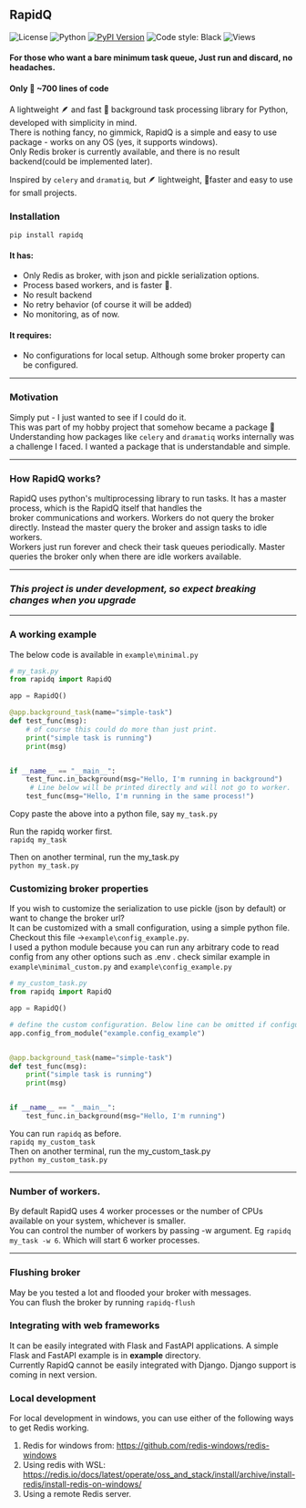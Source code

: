 ## RapidQ
![License](https://img.shields.io/badge/license-BSD3-blue.svg)
![Python](https://img.shields.io/badge/Python-3.10_%7c_3.11_%7c_3.12_%7c_3.13-blue)
[![PyPI Version](https://img.shields.io/pypi/v/RapidQ?style=flat-square?cacheSeconds=3600)](https://pypi.org/project/RapidQ/)
![Code style: Black](https://img.shields.io/badge/code%20style-black-000000.svg)
![Views](https://komarev.com/ghpvc/?username=rapidq&label=Repo+Views)
<!-- [![Download Stats](https://img.shields.io/pypi/dm/rapidq)](https://pypistats.org/packages/rapidq) -->
#### For those who want a bare minimum task queue, Just run and discard, no headaches.
#### Only &#x1F90F; ~700 lines of code
A lightweight &#x1FAB6; and fast &#x1F680; background task processing library for Python, developed with simplicity in mind.<br>
There is nothing fancy, no gimmick, RapidQ is a simple and easy to use package - works on any OS (yes, it supports windows).<br>
Only Redis broker is currently available, and there is no result backend(could be implemented later).<br>

Inspired by `celery` and `dramatiq`, but &#x1FAB6; lightweight, &#x1F680;faster and easy to use for small projects.<br>

### Installation
```
pip install rapidq
```

#### It has: <br>
   - Only Redis as broker, with json and pickle serialization options.
   - Process based workers, and is faster &#x1F680;.
   - No result backend
   - No retry behavior (of course it will be added)
   - No monitoring, as of now.

#### It requires: <br>
   - No configurations for local setup. Although some broker property can be configured.

----------
### Motivation
Simply put - I just wanted to see if I could do it.  <br>
This was part of my hobby project that somehow became a package &#x1F917;<br>
Understanding how packages like `celery` and `dramatiq` works internally was a challenge I faced. I wanted a package that is understandable and simple.<br>

----------
### How RapidQ works?
RapidQ uses python's multiprocessing library to run tasks. It has a master process, which is the RapidQ itself that handles the <br>
broker communications and workers. Workers do not query the broker directly. Instead the master query the broker and assign tasks to idle workers.<br>
Workers just run forever and check their task queues periodically. Master queries the broker only when there are idle workers available.

----------
### _This project is under development, so expect breaking changes when you upgrade_

----------
### A working example

The below code is available in `example\minimal.py`
```python
# my_task.py
from rapidq import RapidQ

app = RapidQ()

@app.background_task(name="simple-task")
def test_func(msg):
    # of course this could do more than just print.
    print("simple task is running")
    print(msg)


if __name__ == "__main__":
    test_func.in_background(msg="Hello, I'm running in background")
     # Line below will be printed directly and will not go to worker.
    test_func(msg="Hello, I'm running in the same process!")
```
Copy paste the above into a python file, say `my_task.py`<br>

Run the rapidq worker first. <br>`rapidq my_task` <br>

Then on another terminal, run the my_task.py <br> `python my_task.py`

### Customizing broker properties
If you wish to customize the serialization to use pickle (json by default) or want to change the broker url?<br>
It can be customized with a small configuration, using a simple python file. Checkout this file ->`example\config_example.py`.<br>
I used a python module because you can run any arbitrary code to read config from any other options such as .env .
check similar example in `example\minimal_custom.py` and `example\config_example.py`
```python
# my_custom_task.py
from rapidq import RapidQ

app = RapidQ()

# define the custom configuration. Below line can be omitted if configuration is not needed.
app.config_from_module("example.config_example")


@app.background_task(name="simple-task")
def test_func(msg):
    print("simple task is running")
    print(msg)


if __name__ == "__main__":
    test_func.in_background(msg="Hello, I'm running")
```

You can run `rapidq` as before. <br>`rapidq my_custom_task` <br>
Then on another terminal, run the my_custom_task.py <br> `python my_custom_task.py`

----------
### Number of workers.
By default RapidQ uses 4 worker processes or the number of CPUs available on your system, whichever is smaller.<br>
You can control the number of workers by passing -w argument.  Eg `rapidq my_task -w 6`. Which will start 6 worker processes.

----------
### Flushing broker
May be you tested a lot and flooded your broker with messages.<br>
You can flush the broker by running `rapidq-flush`

### Integrating with web frameworks
It can be easily integrated with Flask and FastAPI applications. A simple Flask and FastAPI example is in **example** directory.<br>
Currently RapidQ cannot be easily integrated with Django. Django support is coming in next version.

### Local development
For local development in windows, you can use either of the following ways to get Redis working.
1) Redis for windows from: https://github.com/redis-windows/redis-windows
2) Using redis with WSL: https://redis.io/docs/latest/operate/oss_and_stack/install/archive/install-redis/install-redis-on-windows/
3) Using a remote Redis server.
